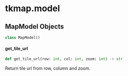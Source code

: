 <a id="tkmap.model"></a>

# tkmap.model

<a id="tkmap.model.MapModel"></a>

## MapModel Objects

```python
class MapModel()
```

<a id="tkmap.model.MapModel.get_tile_url"></a>

#### get\_tile\_url

```python
def get_tile_url(row: int, col: int, zoom: int) -> str
```

Return tile url from row, column and zoom.

